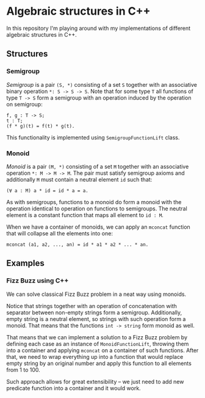 # Algebraic structures in C++
In this repository I'm playing around with my implementations of different algebraic structures in C++.

## Structures

### Semigroup
*Semigroup* is a pair `(S, *)` consisting of a set `S` together with an associative binary operation `*: S -> S -> S`. Note that for some type `T` all functions of type `T -> S` form a semigroup with an operation induced by the operation on semigroup:
```
f, g : T -> S;
t : T;
(f * g)(t) = f(t) * g(t).
```
This functionality is implemented using `SemigroupFunctionLift` class.

### Monoid
*Monoid* is a pair `(M, *)` consisting of a set `M` together with an associative operation `*: M -> M -> M`. The pair must satisfy semigroup axioms and additionally `M` must contain a neutral element `id` such that:
```
(∀ a : M) a * id = id * a = a.
```
As with semigroups, functions to a monoid do form a monoid with the operation identical to operation on functions to semigroups. The neutral element is a constant function that maps all element to `id : M`.

When we have a container of monoids, we can apply an `mconcat` function that will collapse all the elements into one:
```
mconcat (a1, a2, ..., an) = id * a1 * a2 * ... * an.
```

## Examples

### Fizz Buzz using C++

We can solve classical Fizz Buzz problem in a neat way using monoids. 

Notice that strings together with an operation of concatenation with separator between non-empty strings form a semigroup. Additionally, empty string is a neutral element, so strings with such operation form a monoid. That means that the functions `int -> string` form monoid as well.

That means that we can implement a solution to a Fizz Buzz problem by defining each case as an instance of `MonoidFunctionLift`, throwing them into a container and applying `mconcat` on a container of such functions. After that, we need to wrap everything up into a function that would replace empty string by an original number and apply this function to all elements from 1 to 100.

Such approach allows for great extensibility &ndash; we just need to add new predicate function into a container and it would work.